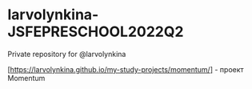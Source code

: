 # larvolynkina-JSFEPRESCHOOL2022Q2
Private repository for @larvolynkina

[https://larvolynkina.github.io/my-study-projects/momentum/] - проект Momentum
